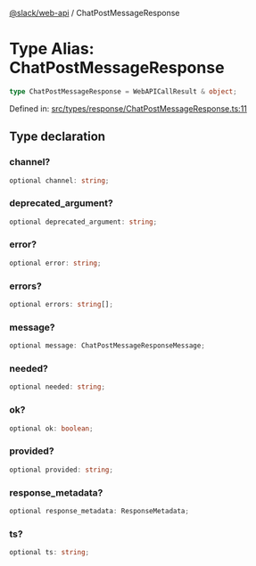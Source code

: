 [@slack/web-api](../index.md) / ChatPostMessageResponse

# Type Alias: ChatPostMessageResponse

```ts
type ChatPostMessageResponse = WebAPICallResult & object;
```

Defined in: [src/types/response/ChatPostMessageResponse.ts:11](https://github.com/slackapi/node-slack-sdk/blob/main/packages/web-api/src/types/response/ChatPostMessageResponse.ts#L11)

## Type declaration

### channel?

```ts
optional channel: string;
```

### deprecated\_argument?

```ts
optional deprecated_argument: string;
```

### error?

```ts
optional error: string;
```

### errors?

```ts
optional errors: string[];
```

### message?

```ts
optional message: ChatPostMessageResponseMessage;
```

### needed?

```ts
optional needed: string;
```

### ok?

```ts
optional ok: boolean;
```

### provided?

```ts
optional provided: string;
```

### response\_metadata?

```ts
optional response_metadata: ResponseMetadata;
```

### ts?

```ts
optional ts: string;
```
